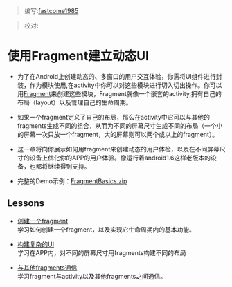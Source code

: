 > 编写:[fastcome1985](https://github.com/fastcome1985 "fastcome1985")

> 校对:


# 使用Fragment建立动态UI



* 为了在Android上创建动态的、多窗口的用户交互体验，你需将UI组件进行封装，作为模块使用,在activity中你可以对这些模块进行切入切出操作。你可以用[Fragment](http://developer.android.com/intl/zh-cn/reference/android/app/Fragment.html "fragment")来创建这些模块，Fragment就像一个嵌套的activity,拥有自己的布局（layout）以及管理自己的生命周期。

* 如果一个fragment定义了自己的布局，那么在activity中它可以与其他的fragments生成不同的组合，从而为不同的屏幕尺寸生成不同的布局（一个小的屏幕一次只放一个fragment，大的屏幕则可以两个或以上的fragment）。

* 这一章将向你展示如何用fragment来创建动态的用户体检，以及在不同屏幕尺寸的设备上优化你的APP的用户体验。像运行着android1.6这样老版本的设备，也都将继续得到支持。

* 完整的Demo示例：[FragmentBasics.zip](developer.android.com/shareables/training/FragmentBasics.zip "FragmentBasics.zip")


## Lessons

* [创建一个fragment](creating.html)   
          学习如何创建一个fragment，以及实现它生命周期内的基本功能。

* [构建复杂的UI](fragment-ui.html)   
          学习在APP内，对不同的屏幕尺寸用fragments构建不同的布局

* [与其他fragments通信](communicating.html)    
          学习fragment与activity以及其他fragments之间通信。
 